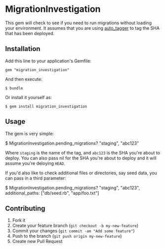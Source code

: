# MigrationInvestigation

This gem will check to see if you need to run migrations without loading your environment.
It assumes that you are using [auto_tagger](https://github.com/zilkey/auto_tagger) to tag the SHA
that has been deployed.

## Installation

Add this line to your application's Gemfile:

    gem "migration_investigation"

And then execute:

    $ bundle

Or install it yourself as:

    $ gem install migration_investigation

## Usage

The gem is very simple:

  $ MigrationInvestigation.pending_migrations? "staging", "abc123"

Where `staging` is the name of the tag, and `abc123` is the SHA you're about to deploy.
You can also pass nil for the SHA you're about to deploy and it will assume you're deloying `HEAD`.

If you'd also like to check additional files or directories, say seed data, you can pass in a third
parameter:

  $ MigrationInvestigation.pending_migrations? "staging", "abc123", additional_paths: ["db/seed.rb", "app/foo.txt"]

## Contributing

1. Fork it
2. Create your feature branch (`git checkout -b my-new-feature`)
3. Commit your changes (`git commit -am "Add some feature"`)
4. Push to the branch (`git push origin my-new-feature`)
5. Create new Pull Request

